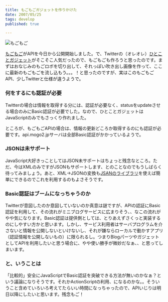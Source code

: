 ```yaml
---
title: もごもごガジェットを作りかけた
date: 2007/05/25
tags: develop
published: true

---
```


<p><img src="./images/mogo2msg.jpg" alt="もごもご" /></p>

<p><a href="http://mogo2.jp/home">もごもご</a>がAPIを今日から公開開始しました。で、Twitterの（オレオレ）<a href="http://blog.katsuma.tv/2007/04/twitter_gadget_1.html">ひとことガジェット</a>がそこそこ人気だったので、もごもごも作ろうと思ったのです。まずはおなじみのもごロボを切り出して、それっぽい吹き出し画像を作って、ここに最新のもごもごを流し込もう。。。！と思ったのですが、実はこのもごもごAPI、少しTwitterと仕様が違うようで。</p>

<h3>何をするにも認証が必要</h3>
<p>Twitterの場合は情報を取得する分には、認証が必要なく、statusをupdateさせる場合のみにBasic認証が必要でした。なので、ひとことガジェットはJavaScriptのみでもさっくり作れました。</p>

<p>ところが、もごもごAPIの場合は、情報の更新どころか取得するのにも認証が必要です。api.mogo2.jpサーバは全部Basic認証がかかっているようで。</p>

<h3>JSONは未サポート</h3>
<p>JavaScript大好きっことしてはJSON未サポートはちょっと残念なところ。ただ、今はXMLのみですがJSONもサポートします、とのことなのでもうしばらく待ってみましょう。あと、XML→JSONの変換も<a href="http://www.kawa.net/works/js/xml/objtree.html">JSANのライブラリ</a>を使えば簡単にできるのでこれを利用するのもよさそうです。</p>

<h3>Basic認証はブームになっちゃうのか</h3>
<p>Twitterが意図したのか意図していないのか真意は謎ですが、APIの認証にBasic認証を利用して、その流れがミニブログサービスに広まりそう、、なこの流れがやや気になります。Basic認証は提供側としては、とりあえずさくっと実装するのにしやすい方かと思います。しかし、サービス利用者はサーバプログラムを介さないと情報を公開しないといけないし、それが嫌ならローカルで動かすアプリ（認証情報を公開しないもの）に限られるし。つまりBlogパーツやガジェットとしてAPIを利用したいと思う場合に、やや使い勝手が微妙だなぁ、、と思ってしまいます。</p>

<h3>と、いうことは</h3>
<p>「比較的」安全にJavaScriptでBasic認証を突破できる方法が無いのかなぁ？という議論になりそうです。それかActionScriptの利用、になるのかな。。そういうこと含めていろいろ考えてたらいい時間になっちゃったので、APIいじりは明日以降にしたいと思います。残念もご！</p>
